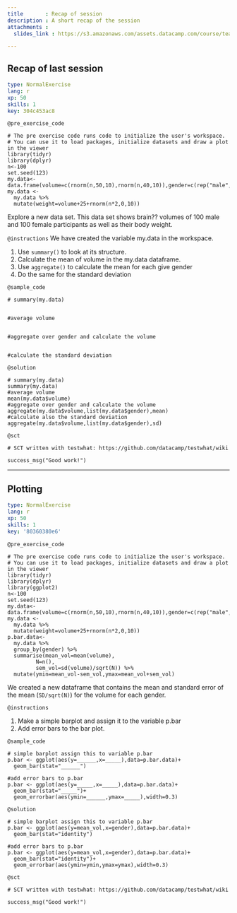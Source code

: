 ```yaml
---
title       : Recap of session
description : A short recap of the session
attachments :
  slides_link : https://s3.amazonaws.com/assets.datacamp.com/course/teach/slides_example.pdf

---
```

## Recap of last session

```yaml
type: NormalExercise
lang: r
xp: 50
skills: 1
key: 304c453ac8
```


`@pre_exercise_code`
```{r}
# The pre exercise code runs code to initialize the user's workspace.
# You can use it to load packages, initialize datasets and draw a plot in the viewer
library(tidyr)
library(dplyr)
n<-100
set.seed(123)
my.data<-data.frame(volume=c(rnorm(n,50,10),rnorm(n,40,10)),gender=c(rep("male",n),rep("female",n)))
my.data <-
  my.data %>% 
  mutate(weight=volume+25+rnorm(n*2,0,10))

```
Explore a new data set. This data set shows brain?? volumes of 100 male and 100 female participants as well as their body weight.


`@instructions`
We have created the variable my.data in the workspace. 
1. Use `summary()` to look at its structure.
2. Calculate the mean of volume in the my.data dataframe. 
3. Use `aggregate()` to calculate the mean for each give gender
4. Do the same for the standard deviation

`@sample_code`
```{r}
# summary(my.data)


#average volume


#aggregate over gender and calculate the volume


#calculate the standard deviation
```

`@solution`
```{r}
# summary(my.data)
summary(my.data)
#average volume
mean(my.data$volume)
#aggregate over gender and calculate the volume
aggregate(my.data$volume,list(my.data$gender),mean)
#calculate also the standard deviation
aggregate(my.data$volume,list(my.data$gender),sd)
```

`@sct`
```{r}
# SCT written with testwhat: https://github.com/datacamp/testwhat/wiki

success_msg("Good work!")
```


---
## Plotting

```yaml
type: NormalExercise
lang: r
xp: 50
skills: 1
key: '80360380e6'
```
`@pre_exercise_code`
```{r}
# The pre exercise code runs code to initialize the user's workspace.
# You can use it to load packages, initialize datasets and draw a plot in the viewer
library(tidyr)
library(dplyr)
library(ggplot2)
n<-100
set.seed(123)
my.data<-data.frame(volume=c(rnorm(n,50,10),rnorm(n,40,10)),gender=c(rep("male",n),rep("female",n)))
my.data <-
  my.data %>% 
  mutate(weight=volume+25+rnorm(n*2,0,10))
p.bar.data<-
  my.data %>% 
  group_by(gender) %>% 
  summarise(mean_vol=mean(volume),
         N=n(),
         sem_vol=sd(volume)/sqrt(N)) %>% 
  mutate(ymin=mean_vol-sem_vol,ymax=mean_vol+sem_vol)
```
We created a new dataframe that contains the mean and standard error of the mean (`SD/sqrt(N)`) for the volume for each gender.

`@instructions`

1. Make a simple barplot and assign it to the variable p.bar
2. Add error bars to the bar plot.

`@sample_code`
```{r}
# simple barplot assign this to variable p.bar
p.bar <- ggplot(aes(y=______,x=_____),data=p.bar.data)+
  geom_bar(stat="______")

#add error bars to p.bar
p.bar <- ggplot(aes(y=_____,x=_____),data=p.bar.data)+
  geom_bar(stat="_____")+
  geom_errorbar(aes(ymin=______,ymax=_____),width=0.3)

```

`@solution`
```{r}
# simple barplot assign this to variable p.bar
p.bar <- ggplot(aes(y=mean_vol,x=gender),data=p.bar.data)+
  geom_bar(stat="identity")

#add error bars to p.bar
p.bar <- ggplot(aes(y=mean_vol,x=gender),data=p.bar.data)+
  geom_bar(stat="identity")+
  geom_errorbar(aes(ymin=ymin,ymax=ymax),width=0.3)

```

`@sct`
```{r}
# SCT written with testwhat: https://github.com/datacamp/testwhat/wiki

success_msg("Good work!")
```




